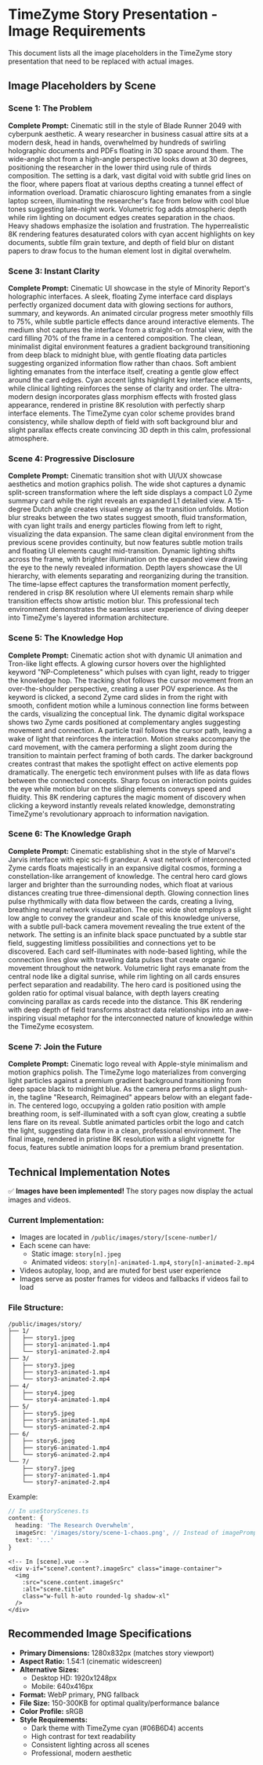 # TimeZyme Story Presentation - Image Requirements

This document lists all the image placeholders in the TimeZyme story presentation that need to be replaced with actual images.

## Image Placeholders by Scene

### Scene 1: The Problem

**Complete Prompt:**
Cinematic still in the style of Blade Runner 2049 with cyberpunk aesthetic. A weary researcher in business casual attire sits at a modern desk, head in hands, overwhelmed by hundreds of swirling holographic documents and PDFs floating in 3D space around them. The wide-angle shot from a high-angle perspective looks down at 30 degrees, positioning the researcher in the lower third using rule of thirds composition. The setting is a dark, vast digital void with subtle grid lines on the floor, where papers float at various depths creating a tunnel effect of information overload. Dramatic chiaroscuro lighting emanates from a single laptop screen, illuminating the researcher's face from below with cool blue tones suggesting late-night work. Volumetric fog adds atmospheric depth while rim lighting on document edges creates separation in the chaos. Heavy shadows emphasize the isolation and frustration. The hyperrealistic 8K rendering features desaturated colors with cyan accent highlights on key documents, subtle film grain texture, and depth of field blur on distant papers to draw focus to the human element lost in digital overwhelm.

### Scene 3: Instant Clarity

**Complete Prompt:**
Cinematic UI showcase in the style of Minority Report's holographic interfaces. A sleek, floating Zyme interface card displays perfectly organized document data with glowing sections for authors, summary, and keywords. An animated circular progress meter smoothly fills to 75%, while subtle particle effects dance around interactive elements. The medium shot captures the interface from a straight-on frontal view, with the card filling 70% of the frame in a centered composition. The clean, minimalist digital environment features a gradient background transitioning from deep black to midnight blue, with gentle floating data particles suggesting organized information flow rather than chaos. Soft ambient lighting emanates from the interface itself, creating a gentle glow effect around the card edges. Cyan accent lights highlight key interface elements, while clinical lighting reinforces the sense of clarity and order. The ultra-modern design incorporates glass morphism effects with frosted glass appearance, rendered in pristine 8K resolution with perfectly sharp interface elements. The TimeZyme cyan color scheme provides brand consistency, while shallow depth of field with soft background blur and slight parallax effects create convincing 3D depth in this calm, professional atmosphere.

### Scene 4: Progressive Disclosure

**Complete Prompt:**
Cinematic transition shot with UI/UX showcase aesthetics and motion graphics polish. The wide shot captures a dynamic split-screen transformation where the left side displays a compact L0 Zyme summary card while the right reveals an expanded L1 detailed view. A 15-degree Dutch angle creates visual energy as the transition unfolds. Motion blur streaks between the two states suggest smooth, fluid transformation, with cyan light trails and energy particles flowing from left to right, visualizing the data expansion. The same clean digital environment from the previous scene provides continuity, but now features subtle motion trails and floating UI elements caught mid-transition. Dynamic lighting shifts across the frame, with brighter illumination on the expanded view drawing the eye to the newly revealed information. Depth layers showcase the UI hierarchy, with elements separating and reorganizing during the transition. The time-lapse effect captures the transformation moment perfectly, rendered in crisp 8K resolution where UI elements remain sharp while transition effects show artistic motion blur. This professional tech environment demonstrates the seamless user experience of diving deeper into TimeZyme's layered information architecture.

### Scene 5: The Knowledge Hop

**Complete Prompt:**
Cinematic action shot with dynamic UI animation and Tron-like light effects. A glowing cursor hovers over the highlighted keyword "NP-Completeness" which pulses with cyan light, ready to trigger the knowledge hop. The tracking shot follows the cursor movement from an over-the-shoulder perspective, creating a user POV experience. As the keyword is clicked, a second Zyme card slides in from the right with smooth, confident motion while a luminous connection line forms between the cards, visualizing the conceptual link. The dynamic digital workspace shows two Zyme cards positioned at complementary angles suggesting movement and connection. A particle trail follows the cursor path, leaving a wake of light that reinforces the interaction. Motion streaks accompany the card movement, with the camera performing a slight zoom during the transition to maintain perfect framing of both cards. The darker background creates contrast that makes the spotlight effect on active elements pop dramatically. The energetic tech environment pulses with life as data flows between the connected concepts. Sharp focus on interaction points guides the eye while motion blur on the sliding elements conveys speed and fluidity. This 8K rendering captures the magic moment of discovery when clicking a keyword instantly reveals related knowledge, demonstrating TimeZyme's revolutionary approach to information navigation.

### Scene 6: The Knowledge Graph

**Complete Prompt:**
Cinematic establishing shot in the style of Marvel's Jarvis interface with epic sci-fi grandeur. A vast network of interconnected Zyme cards floats majestically in an expansive digital cosmos, forming a constellation-like arrangement of knowledge. The central hero card glows larger and brighter than the surrounding nodes, which float at various distances creating true three-dimensional depth. Glowing connection lines pulse rhythmically with data flow between the cards, creating a living, breathing neural network visualization. The epic wide shot employs a slight low angle to convey the grandeur and scale of this knowledge universe, with a subtle pull-back camera movement revealing the true extent of the network. The setting is an infinite black space punctuated by a subtle star field, suggesting limitless possibilities and connections yet to be discovered. Each card self-illuminates with node-based lighting, while the connection lines glow with traveling data pulses that create organic movement throughout the network. Volumetric light rays emanate from the central node like a digital sunrise, while rim lighting on all cards ensures perfect separation and readability. The hero card is positioned using the golden ratio for optimal visual balance, with depth layers creating convincing parallax as cards recede into the distance. This 8K rendering with deep depth of field transforms abstract data relationships into an awe-inspiring visual metaphor for the interconnected nature of knowledge within the TimeZyme ecosystem.

### Scene 7: Join the Future

**Complete Prompt:**
Cinematic logo reveal with Apple-style minimalism and motion graphics polish. The TimeZyme logo materializes from converging light particles against a premium gradient background transitioning from deep space black to midnight blue. As the camera performs a slight push-in, the tagline "Research, Reimagined" appears below with an elegant fade-in. The centered logo, occupying a golden ratio position with ample breathing room, is self-illuminated with a soft cyan glow, creating a subtle lens flare on its reveal. Subtle animated particles orbit the logo and catch the light, suggesting data flow in a clean, professional environment. The final image, rendered in pristine 8K resolution with a slight vignette for focus, features subtle animation loops for a premium brand presentation.

## Technical Implementation Notes

✅ **Images have been implemented!** The story pages now display the actual images and videos.

### Current Implementation:
- Images are located in `/public/images/story/[scene-number]/`
- Each scene can have:
  - Static image: `story[n].jpeg`
  - Animated videos: `story[n]-animated-1.mp4`, `story[n]-animated-2.mp4`
- Videos autoplay, loop, and are muted for best user experience
- Images serve as poster frames for videos and fallbacks if videos fail to load

### File Structure:
```
/public/images/story/
├── 1/
│   ├── story1.jpeg
│   ├── story1-animated-1.mp4
│   └── story1-animated-2.mp4
├── 3/
│   ├── story3.jpeg
│   ├── story3-animated-1.mp4
│   └── story3-animated-2.mp4
├── 4/
│   ├── story4.jpeg
│   └── story4-animated-1.mp4
├── 5/
│   ├── story5.jpeg
│   ├── story5-animated-1.mp4
│   └── story5-animated-2.mp4
├── 6/
│   ├── story6.jpeg
│   ├── story6-animated-1.mp4
│   └── story6-animated-2.mp4
└── 7/
    ├── story7.jpeg
    ├── story7-animated-1.mp4
    └── story7-animated-2.mp4
```

Example:
```typescript
// In useStoryScenes.ts
content: {
  heading: 'The Research Overwhelm',
  imageSrc: '/images/story/scene-1-chaos.png', // Instead of imagePrompt
  text: '...'
}
```

```vue
<!-- In [scene].vue -->
<div v-if="scene?.content?.imageSrc" class="image-container">
  <img 
    :src="scene.content.imageSrc" 
    :alt="scene.title"
    class="w-full h-auto rounded-lg shadow-xl"
  />
</div>
```

## Recommended Image Specifications

- **Primary Dimensions:** 1280x832px (matches story viewport)
- **Aspect Ratio:** 1.54:1 (cinematic widescreen)
- **Alternative Sizes:**
  - Desktop HD: 1920x1248px
  - Mobile: 640x416px
- **Format:** WebP primary, PNG fallback
- **File Size:** 150-300KB for optimal quality/performance balance
- **Color Profile:** sRGB
- **Style Requirements:**
  - Dark theme with TimeZyme cyan (#06B6D4) accents
  - High contrast for text readability
  - Consistent lighting across all scenes
  - Professional, modern aesthetic